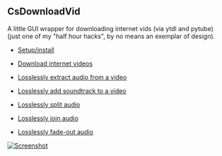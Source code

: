 
## CsDownloadVid

A little GUI wrapper for downloading internet vids (via ytdl and pytube)<br/>
(just one of my "half hour hacks", by no means an exemplar of design).

* [Setup/install](./doc/setup.md)

* [Download internet videos](./doc/downloadinternetvids.md)

* [Losslessly extract audio from a video](./doc/extractaudio.md)

* [Losslessly add soundtrack to a video](./doc/addsoundtrack.md)

* [Losslessly split audio](./doc/split.md)

* [Losslessly join audio](./doc/join.md)

* [Losslessly fade-out audio](./doc/addfadeout.md)

<a href="./doc/setup.md">![Screenshot](https://raw.githubusercontent.com/downpoured/labs_youthful_projects/master/csdownloadvid/doc/readme_main.png)</a>
